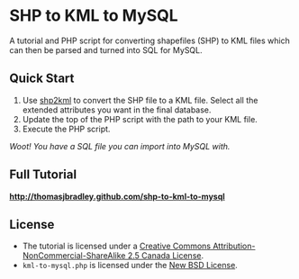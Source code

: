 # SHP to KML to MySQL

A tutorial and PHP script for converting shapefiles (SHP) to KML files which can then be parsed and turned into SQL for MySQL.

## Quick Start

1. Use [shp2kml](http://www.zonums.com/shp2kml.html) to convert the SHP file to a KML file. Select all the extended attributes you want in the final database.
2. Update the top of the PHP script with the path to your KML file.
3. Execute the PHP script.

*Woot! You have a SQL file you can import into MySQL with.*

## Full Tutorial

**<http://thomasjbradley.github.com/shp-to-kml-to-mysql>**

## License

- The tutorial is licensed under a [Creative Commons Attribution-NonCommercial-ShareAlike 2.5 Canada License](http://creativecommons.org/licenses/by-nc-sa/2.5/ca/).
- `kml-to-mysql.php` is licensed under the [New BSD License](https://github.com/thomasjbradley/shp-to-kml-to-mysql/blob/master/NEW-BSD-LICENSE.txt).
